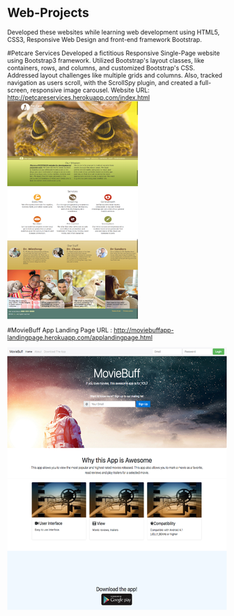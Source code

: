 # Web-Projects
Developed these websites while learning web development using HTML5, CSS3, Responsive Web Design and front-end framework Bootstrap.

#Petcare Services
Developed a fictitious Responsive Single-Page website using Bootstrap3 framework. Utilized Bootstrap's layout classes, like containers, rows, and columns, and customized Bootstrap's CSS. Addressed layout challenges like multiple grids and columns. Also, tracked navigation as users scroll, with the ScrollSpy plugin, and created a full-screen, responsive image carousel. Website URL: http://petcareservices.herokuapp.com/index.html <br>
<img width=300 height=500 src="https://github.com/apatil88/Web-Projects/blob/master/PetcareServices/development/images/Screenshot.png">

#MovieBuff App Landing Page
URL : http://moviebuffapp-landingpage.herokuapp.com/applandingpage.html

<img height=300 src="https://github.com/apatil88/Web-Projects/blob/master/Bootstrap-Project-AppLandingPage/images/App-Landing-Page-Screenshot1.png">
<img height=300 src="https://github.com/apatil88/Web-Projects/blob/master/Bootstrap-Project-AppLandingPage/images/App-Landing-Page-Screenshot2.png">

